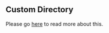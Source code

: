 ## Custom Directory
Please go [here](https://github.com/plainmade/nilai/wiki/Custom) to read more about this.